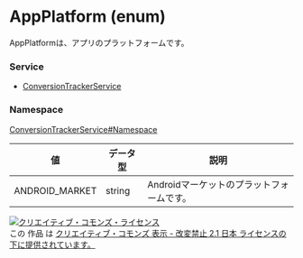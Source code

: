 # AppPlatform (enum)
AppPlatformは、アプリのプラットフォームです。
### Service
+ [ConversionTrackerService](../../services/ConversionTrackerService.md)

### Namespace
[ConversionTrackerService#Namespace](../../services/ConversionTrackerService.md#namespace)

| 値 | データ型 | 説明 |
|---|---|---|
| ANDROID_MARKET| string| Androidマーケットのプラットフォームです。 |

<a rel="license" href="http://creativecommons.org/licenses/by-nd/2.1/jp/"><img alt="クリエイティブ・コモンズ・ライセンス" style="border-width:0" src="https://i.creativecommons.org/l/by-nd/2.1/jp/88x31.png" /></a><br />この 作品 は <a rel="license" href="http://creativecommons.org/licenses/by-nd/2.1/jp/">クリエイティブ・コモンズ 表示 - 改変禁止 2.1 日本 ライセンスの下に提供されています。</a>
